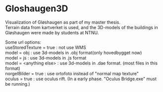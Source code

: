 Gloshaugen3D
============
Visualization of Gløshaugen as part of my master thesis.<br>
Terrain data from kartverket is used, and the 3D-models of 
the buildings in Gløshaugen were made by students at NTNU.


Some url options: <br>
useStoredTexture = true : not use WMS <br>
model = obj : use 3d-models in .obj format(only hovedbygget now) <br>
model = js : use 3d-models in .js format <br>
model = \<anything else\> : use 3d-models in .dae format. (most files in this format) <br>
norgeIBilder = true : use ortofoto instead of "normal map texture" <br>
oculus = true : use oculus rift. (In a early phase. "Oculus Bridge.exe" must be running.)